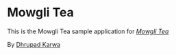 # Mowgli Tea

This is the Mowgli Tea sample application for [*Mowgli Tea*](http://mowglitea.com)

By [Dhrupad Karwa](http://dkarwa.com)
